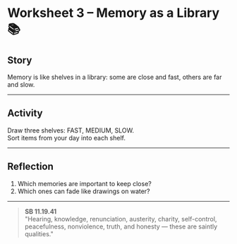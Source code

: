 # Worksheet 3 – Memory as a Library 📚

## Story
Memory is like shelves in a library: some are close and fast, others are far and slow.  

---

## Activity
Draw three shelves: FAST, MEDIUM, SLOW.  
Sort items from your day into each shelf.  

---

## Reflection
1. Which memories are important to keep close?  
2. Which ones can fade like drawings on water?  

---

> **SB 11.19.41**  
> "Hearing, knowledge, renunciation, austerity, charity, self-control, peacefulness, nonviolence, truth, and honesty — these are saintly qualities."
